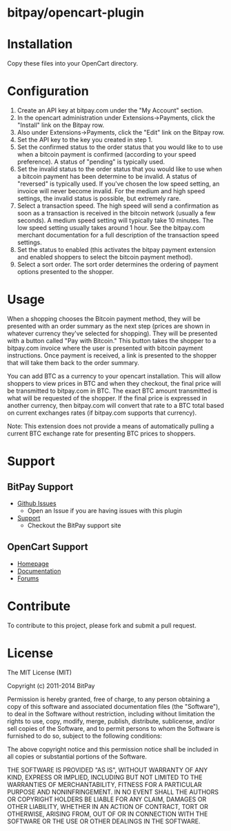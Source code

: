 bitpay/opencart-plugin
======================

# Installation

Copy these files into your OpenCart directory.

# Configuration

1. Create an API key at bitpay.com under the "My Account" section.
2. In the opencart administration under Extensions->Payments, click the "Install"
   link on the Bitpay row.
3. Also under Extensions->Payments, click the "Edit" link on the Bitpay row.
4. Set the API key to the key you created in step 1.  
5. Set the confirmed status to the order status that you would like to to use
   when a bitcoin payment is confirmed (according to your speed preference).  A
   status of "pending" is typically used.
6. Set the invalid status to the order status that you would like to use when a
    bitcoin payment has been determine to be invalid.  A status of "reversed" is
    typically used.  If you've chosen the low speed setting, an invoice will never
    become invalid.  For the medium and high speed settings, the invalid status is
    possible, but extremely rare.
7. Select a transaction speed.  The high speed will send a confirmation as soon
    as a transaction is received in the bitcoin network (usually a few seconds).  A
    medium speed setting will typically take 10 minutes.  The low speed setting
    usually takes around 1 hour.  See the bitpay.com merchant documentation for a 
    full description of the transaction speed settings.
8. Set the status to enabled (this activates the bitpay payment extension and 
    enabled shoppers to select the bitcoin payment method).
9. Select a sort order.  The sort order determines the ordering of payment options
    presented to the shopper.

# Usage

When a shopping chooses the Bitcoin payment method, they will be presented with an
order summary as the next step (prices are shown in whatever currency they've selected
for shopping).  They will be presented with a button called "Pay with Bitcoin."  This
button takes the shopper to a bitpay.com invoice where the user is presented with
bitcoin payment instructions.  Once payment is received, a link is presented to the 
shopper that will take them back to the order summary.

You can add BTC as a currency to your opencart installation.  This will allow shoppers
to view prices in BTC and when they checkout, the final price will be transmitted to
bitpay.com in BTC.  The exact BTC amount transmitted is what will be requested of the 
shopper.  If the final price is expressed in another currency, then bitpay.com will
convert that rate to a BTC total based on current exchanges rates (if bitpay.com
supports that currency).  

Note: This extension does not provide a means of automatically pulling a current
BTC exchange rate for presenting BTC prices to shoppers.

# Support

## BitPay Support

* [Github Issues](https://github.com/bitpay/opencart-plugin/issues)
  * Open an Issue if you are having issues with this plugin
* [Support](https://support.bitpay.com/)
  * Checkout the BitPay support site

## OpenCart Support

* [Homepage](http://www.opencart.com/)
* [Documentation](http://docs.opencart.com/)
* [Forums](http://forum.opencart.com/)

# Contribute

To contribute to this project, please fork and submit a pull request.

# License

The MIT License (MIT)

Copyright (c) 2011-2014 BitPay

Permission is hereby granted, free of charge, to any person obtaining a copy
of this software and associated documentation files (the "Software"), to deal
in the Software without restriction, including without limitation the rights
to use, copy, modify, merge, publish, distribute, sublicense, and/or sell
copies of the Software, and to permit persons to whom the Software is
furnished to do so, subject to the following conditions:

The above copyright notice and this permission notice shall be included in
all copies or substantial portions of the Software.

THE SOFTWARE IS PROVIDED "AS IS", WITHOUT WARRANTY OF ANY KIND, EXPRESS OR
IMPLIED, INCLUDING BUT NOT LIMITED TO THE WARRANTIES OF MERCHANTABILITY,
FITNESS FOR A PARTICULAR PURPOSE AND NONINFRINGEMENT. IN NO EVENT SHALL THE
AUTHORS OR COPYRIGHT HOLDERS BE LIABLE FOR ANY CLAIM, DAMAGES OR OTHER
LIABILITY, WHETHER IN AN ACTION OF CONTRACT, TORT OR OTHERWISE, ARISING FROM,
OUT OF OR IN CONNECTION WITH THE SOFTWARE OR THE USE OR OTHER DEALINGS IN
THE SOFTWARE.
